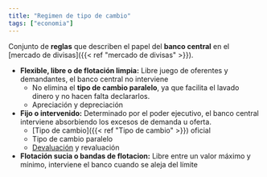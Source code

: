 ```yaml
---
title: "Regimen de tipo de cambio"
tags: ["economia"]
---
```

Conjunto de **reglas** que describen el papel del **banco central** en el [mercado de divisas]({{< ref "mercado de divisas" >}}).
- **Flexible, libre o de flotación limpia:** Libre juego de oferentes y demandantes, el banco central no interviene
	- No elimina el **tipo de cambio paralelo**, ya que facilita el lavado dinero y no hacen falta declararlos.
	- Apreciación y depreciación
- **Fijo o intervenido:** Determinado por el poder ejecutivo, el banco central interviene absorbiendo los excesos de demanda u oferta.
	- [Tipo de cambio]({{< ref "Tipo de cambio" >}}) oficial
	- Tipo de cambio paralelo
	- [Devaluación](#) y revaluación
- **Flotación sucia o bandas de flotacion:** Libre entre un valor máximo y mínimo, interviene el banco cuando se aleja del límite
